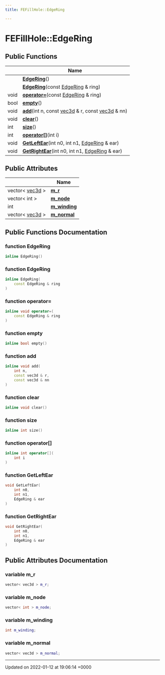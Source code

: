 ```yaml
---
title: FEFillHole::EdgeRing

---
```


# FEFillHole::EdgeRing





## Public Functions

|                | Name           |
| -------------- | -------------- |
| | **[EdgeRing](../Classes/classFEFillHole_1_1EdgeRing.md#function-edgering)**() |
| | **[EdgeRing](../Classes/classFEFillHole_1_1EdgeRing.md#function-edgering)**(const [EdgeRing](../Classes/classFEFillHole_1_1EdgeRing.md) & ring) |
| void | **[operator=](../Classes/classFEFillHole_1_1EdgeRing.md#function-operator=)**(const [EdgeRing](../Classes/classFEFillHole_1_1EdgeRing.md) & ring) |
| bool | **[empty](../Classes/classFEFillHole_1_1EdgeRing.md#function-empty)**() |
| void | **[add](../Classes/classFEFillHole_1_1EdgeRing.md#function-add)**(int n, const [vec3d](../Classes/classvec3d.md) & r, const [vec3d](../Classes/classvec3d.md) & nn) |
| void | **[clear](../Classes/classFEFillHole_1_1EdgeRing.md#function-clear)**() |
| int | **[size](../Classes/classFEFillHole_1_1EdgeRing.md#function-size)**() |
| int | **[operator[]](../Classes/classFEFillHole_1_1EdgeRing.md#function-operator[])**(int i) |
| void | **[GetLeftEar](../Classes/classFEFillHole_1_1EdgeRing.md#function-getleftear)**(int n0, int n1, [EdgeRing](../Classes/classFEFillHole_1_1EdgeRing.md) & ear) |
| void | **[GetRightEar](../Classes/classFEFillHole_1_1EdgeRing.md#function-getrightear)**(int n0, int n1, [EdgeRing](../Classes/classFEFillHole_1_1EdgeRing.md) & ear) |

## Public Attributes

|                | Name           |
| -------------- | -------------- |
| vector< [vec3d](../Classes/classvec3d.md) > | **[m_r](../Classes/classFEFillHole_1_1EdgeRing.md#variable-m-r)**  |
| vector< int > | **[m_node](../Classes/classFEFillHole_1_1EdgeRing.md#variable-m-node)**  |
| int | **[m_winding](../Classes/classFEFillHole_1_1EdgeRing.md#variable-m-winding)**  |
| vector< [vec3d](../Classes/classvec3d.md) > | **[m_normal](../Classes/classFEFillHole_1_1EdgeRing.md#variable-m-normal)**  |

## Public Functions Documentation

### function EdgeRing

```cpp
inline EdgeRing()
```


### function EdgeRing

```cpp
inline EdgeRing(
    const EdgeRing & ring
)
```


### function operator=

```cpp
inline void operator=(
    const EdgeRing & ring
)
```


### function empty

```cpp
inline bool empty()
```


### function add

```cpp
inline void add(
    int n,
    const vec3d & r,
    const vec3d & nn
)
```


### function clear

```cpp
inline void clear()
```


### function size

```cpp
inline int size()
```


### function operator[]

```cpp
inline int operator[](
    int i
)
```


### function GetLeftEar

```cpp
void GetLeftEar(
    int n0,
    int n1,
    EdgeRing & ear
)
```


### function GetRightEar

```cpp
void GetRightEar(
    int n0,
    int n1,
    EdgeRing & ear
)
```


## Public Attributes Documentation

### variable m_r

```cpp
vector< vec3d > m_r;
```


### variable m_node

```cpp
vector< int > m_node;
```


### variable m_winding

```cpp
int m_winding;
```


### variable m_normal

```cpp
vector< vec3d > m_normal;
```


-------------------------------

Updated on 2022-01-12 at 19:06:14 +0000